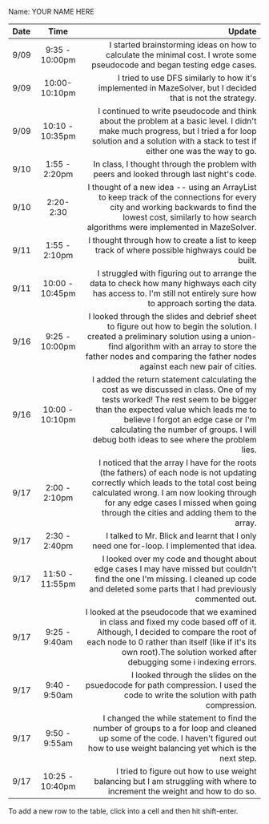 Name: YOUR NAME HERE

| Date |      Time       |                                                                                                                                                                                                                                                                                                 Update |
|:-----|:---------------:|-------------------------------------------------------------------------------------------------------------------------------------------------------------------------------------------------------------------------------------------------------------------------------------------------------:|
| 9/09 | 9:35 - 10:00pm  |                                                                                                                                                                              I started brainstorming ideas on how to calculate the minimal cost. I wrote some pseudocode and began testing edge cases. |
| 9/09 |  10:00-10:10pm  |                                                                                                                                                                                            I tried to use DFS similarly to how it's implemented in MazeSolver, but I decided that is not the strategy. |
| 9/09 | 10:10 - 10:35pm |                                                                                        I continued to write pseudocode and think about the problem at a basic level. I didn't make much progress, but I tried a for loop solution and a solution with a stack to test if either one was the way to go. |
| 9/10 |  1:55 - 2:20pm  |                                                                                                                                                                                                               In class, I thought through the problem with peers and looked through last night's code. |
| 9/10 |    2:20-2:30    |                                                                                        I thought of a new idea -- using an ArrayList to keep track of the connections for every city and working backwards to find the lowest cost, similarly to how search algorithms were implemented in MazeSolver. |
| 9/11 |  1:55 - 2:10pm  |                                                                                                                                                                                                        I thought through how to create a list to keep track of where possible highways could be built. |
| 9/11 | 10:00 - 10:45pm |                                                                                                                                    I struggled with figuring out to arrange the data to check how many highways each city has access to. I'm still not entirely sure how to approach sorting the data. |
| 9/16 | 9:25 - 10:00pm  |                                           I looked through the slides and debrief sheet to figure out how to begin the solution. I created a preliminary solution using a union-find algorithm with an array to store the father nodes and comparing the father nodes against each new pair of cities. |
| 9/16 | 10:00 - 10:10pm | I added the return statement calculating the cost as we discussed in class. One of my tests worked! The rest seem to be bigger than the expected value which leads me to believe I forgot an edge case or I'm calculating the number of groups. I will debug both ideas to see where the problem lies. |
| 9/17 |  2:00 - 2:10pm  |                              I noticed that the array I have for the roots (the fathers) of each node is not updating correctly which leads to the total cost being calculated wrong. I am now looking through for any edge cases I missed when going through the cities and adding them to the array. |
| 9/17 |  2:30 - 2:40pm  |                                                                                                                                                                                                               I talked to Mr. Blick and learnt that I only need one for-loop. I implemented that idea. |
| 9/17 | 11:50 - 11:55pm |                                                                                                              I looked over my code and thought about edge cases I may have missed but couldn't find the one I'm missing. I cleaned up code and deleted some parts that I had previously commented out. |
| 9/17 |  9:25 - 9:40am  |                                           I looked at the pseudocode that we examined in class and fixed my code based off of it. Although, I decided to compare the root of each node to 0 rather than itself (like if it's its own root).The solution worked after debugging some i indexing errors. |
| 9/17 |  9:40 - 9:50am  |                                                                                                                                                                       I looked through the slides on the psuedocode for path compression. I used the code to write the solution with path compression. |
| 9/17 |  9:50 - 9:55am  |                                                                                                                I changed the while statement to find the number of groups to a for loop and cleaned up some of the code. I haven't figured out how to use weight balancing yet which is the next step. |
| 9/17 | 10:25 - 10:40pm |                                                                                                                                                                             I tried to figure out how to use weight balancing but I am struggling with where to increment the weight and how to do so. |


To add a new row to the table, click into a cell and then hit shift-enter.